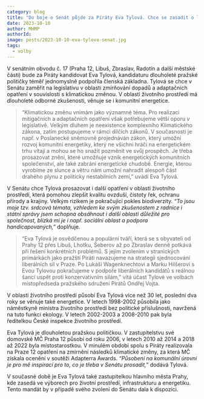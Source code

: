 ```yaml
---
category: blog
title: "Do boje o Senát půjde za Piráty Eva Tylová. Chce se zasadit o legislativu na ochranu životního prostředí a prosazující komunitní energetiku"
date: 2023-10-10
author: MHMP
authorId: 
image: posts/2023-10-10-eva-tylova-senat.jpg
tags:
  - volby
---
```


V senátním obvodu č. 17 (Praha 12, Libuš, Zbraslav, Radotín a další městské části) bude za Piráty kandidovat Eva Tylová, kandidaturu dlouholeté pražské političky téměř jednomyslně podpořila členská základna. Tylová se chce v Senátu zaměřit na legislativu v oblasti zmírňování dopadů a adaptačních opatření v souvislosti s klimatickou změnou. V oblasti životního prostředí má dlouholeté odborné zkušenosti, věnuje se i komunitní energetice. 

> “Klimatickou změnu vnímám jako významné téma. Pro realizaci mitigačních a adaptačních opatření však potřebujeme větší oporu v legislativě. Velkým dluhem je neexistence komplexního Klimatického zákona, zatím postupujeme v rámci dílčích zákonů. V současnosti je např. v Poslanecké sněmovně projednáván zákon, který umožní rozvoj komunitní energetiky, který ne všichni hráči na energetickém trhu vítají a mohou se ho snažit pozměnit ve svůj prospěch. Je třeba prosazovat znění, které umožňuje vznik energetických komunitních společenství, ale také zabrání energetické chudobě. Energie, kterou vyrobíme ze slunce a větru nám umožní nahradit alespoň část drahého plynu z politicky nestabilních zemí,” uvádí Eva Tylová.

V Senátu chce Tylová prosazovat i další opatření v oblasti životního prostředí, která pomohou zlepšit kvalitu ovzduší, čistoty řek, ochranu přírody a krajiny. Velkým rizikem je pokračující pokles biodiverzity. _“To jsou moje tzv. srdcová témata, vzhledem ke svým zkušenostem z radnice i státní správy jsem schopna obsáhnout i další oblasti důležité pro společnost, blízká mi je i např. sociální oblast a podpora handicapovaných,”_ doplňuje.  

> “Eva Tylová je osvědčenou a populární tváří, která se s obyvateli od Prahy 12 přes Libuš, Lhotku, Šeberov až po Zbraslav denně potkává při řešení konkrétních problémů. S jejím zvolením v stranických primárkách jako pražští Piráti navazujeme na strategii sjednocování liberálních sil v Praze. Po Lukáši Wagenknechtovi a Marku Hilšerovi s Evou Tylovou pokračujeme v podpoře liberálních kandidátů s reálnou šancí uspět proti konzervativním silám,” vítá účast Tylové ve volbách místopředseda pražského sdružení Pirátů Ondřej Vojta. 

V oblasti životního prostředí působí Eva Tylová více než 30 let, poslední dva roky se věnuje také energetice. V letech 1998-2002 působila jako náměstkyně ministra životního prostředí bez politické příslušnosti, navržená na tuto funkci ekology. V letech 2002-2003 a 2008-2010 pak byla ředitelkou České inspekce životního prostředí.

Eva Tylová je dlouholetou pražskou političkou. V zastupitelstvu své domovské MČ Praha 12 působí od roku 2006, v letech 2010 až 2014 a 2018 až 2022 byla místostarostkou. V minulém období spolu s Piráty realizovala na Praze 12 opatření na zmírnění následků klimatické změny, za která MČ získala ocenění v soutěži Adapterra Awards. _“Působení na komunální úrovni je pro mě inspirací pro to, co je třeba v Senátu prosadit,”_ dodává Tylová. 

V současné době je Eva Tylová také zastupitelkou hlavního města Prahy, kde zasedá ve výborech pro životní prostředí, infrastrukturu a energetiku. Tento mandát by v případě svého zvolení do Senátu dala k dispozici.

